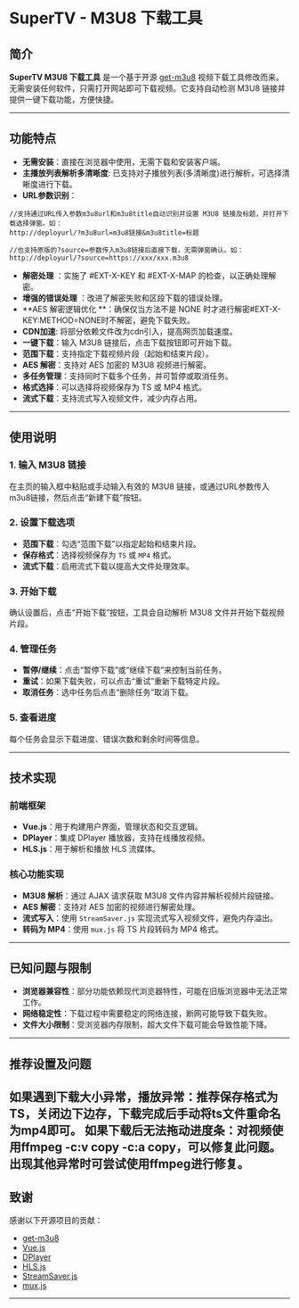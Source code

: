 # SuperTV - M3U8 下载工具

## 简介

**SuperTV M3U8 下载工具** 是一个基于开源 [get-m3u8](https://github.com/caiweiming/get-m3u8) 视频下载工具修改而来。无需安装任何软件，只需打开网站即可下载视频。它支持自动检测 M3U8 链接并提供一键下载功能，方便快捷。

---

## 功能特点

- **无需安装**：直接在浏览器中使用，无需下载和安装客户端。
- **主播放列表解析多清晰度**: 已支持对子播放列表(多清晰度)进行解析，可选择清晰度进行下载。
- **URL参数识别**：
```
//支持通过URL传入参数m3u8url和m3u8title自动识别并设置 M3U8 链接及标题，并打开下载选择弹窗。如：
http://deployurl/?m3u8url=m3u8链接&m3u8title=标题

//也支持原版的?source=参数传入m3u8链接后直接下载，无需弹窗确认。如：
http://deployurl/?source=https://xxx/xxx.m3u8
```
- **解密处理** ：实施了 #EXT-X-KEY 和 #EXT-X-MAP 的检查，以正确处理解密。
- **增强的错误处理** ：改进了解密失败和区段下载的错误处理。
- **AES 解密逻辑优化 **：确保仅当方法不是 NONE 时才进行解密#EXT-X-KEY:METHOD=NONE时不解密，避免下载失败。
- **CDN加速**: 将部分依赖文件改为cdn引入，提高网页加载速度。
- **一键下载**：输入 M3U8 链接后，点击下载按钮即可开始下载。
- **范围下载**：支持指定下载视频片段（起始和结束片段）。
- **AES 解密**：支持对 AES 加密的 M3U8 视频进行解密。
- **多任务管理**：支持同时下载多个任务，并可暂停或取消任务。
- **格式选择**：可以选择将视频保存为 TS 或 MP4 格式。
- **流式下载**：支持流式写入视频文件，减少内存占用。

---

## 使用说明

### 1. 输入 M3U8 链接
在主页的输入框中粘贴或手动输入有效的 M3U8 链接，或通过URL参数传入m3u8链接，然后点击“新建下载”按钮。

### 2. 设置下载选项
- **范围下载**：勾选“范围下载”以指定起始和结束片段。
- **保存格式**：选择视频保存为 `TS` 或 `MP4` 格式。
- **流式下载**：启用流式下载以提高大文件处理效率。

### 3. 开始下载
确认设置后，点击“开始下载”按钮，工具会自动解析 M3U8 文件并开始下载视频片段。

### 4. 管理任务
- **暂停/继续**：点击“暂停下载”或“继续下载”来控制当前任务。
- **重试**：如果下载失败，可以点击“重试”重新下载特定片段。
- **取消任务**：选中任务后点击“删除任务”取消下载。

### 5. 查看进度
每个任务会显示下载进度、错误次数和剩余时间等信息。

---

## 技术实现

### 前端框架
- **Vue.js**：用于构建用户界面，管理状态和交互逻辑。
- **DPlayer**：集成 DPlayer 播放器，支持在线播放视频。
- **HLS.js**：用于解析和播放 HLS 流媒体。

### 核心功能实现
- **M3U8 解析**：通过 AJAX 请求获取 M3U8 文件内容并解析视频片段链接。
- **AES 解密**：支持对 AES 加密的视频进行解密处理。
- **流式写入**：使用 `StreamSaver.js` 实现流式写入视频文件，避免内存溢出。
- **转码为 MP4**：使用 `mux.js` 将 TS 片段转码为 MP4 格式。

---

## 已知问题与限制
- **浏览器兼容性**：部分功能依赖现代浏览器特性，可能在旧版浏览器中无法正常工作。
- **网络稳定性**：下载过程中需要稳定的网络连接，断网可能导致下载失败。
- **文件大小限制**：受浏览器内存限制，超大文件下载可能会导致性能下降。

---
## 推荐设置及问题
如果遇到下载大小异常，播放异常：推荐保存格式为TS，关闭边下边存，下载完成后手动将ts文件重命名为mp4即可。
如果下载后无法拖动进度条：对视频使用ffmpeg -c:v copy -c:a copy，可以修复此问题。出现其他异常时可尝试使用ffmpeg进行修复。
---

## 致谢
感谢以下开源项目的贡献：
- [get-m3u8](https://github.com/caiweiming/get-m3u8)
- [Vue.js](https://vuejs.org/)
- [DPlayer](https://dplayer.diygod.dev/)
- [HLS.js](https://github.com/video-dev/hls.js)
- [StreamSaver.js](https://github.com/jimmywarting/StreamSaver.js)
- [mux.js](https://github.com/videojs/mux.js)

---
